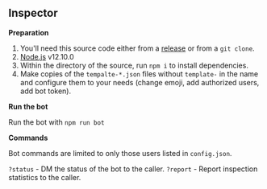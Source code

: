 ## Inspector


**Preparation**

1. You'll need this source code either from a
   [release](https://github.com/jwhett/inspector-bot/releases) or from a `git clone`.
1. [Node.js](www.nodejs.org) v12.10.0
1. Within the directory of the source, run `npm i` to install dependencies.
1. Make copies of the `tempalte-*.json` files without `template-` in the name
   and configure them to your needs (change emoji, add authorized users, add
   bot token).
   
**Run the bot**

Run the bot with `npm run bot`

**Commands**

Bot commands are limited to only those users listed in `config.json`.

`?status` - DM the status of the bot to the caller.
`?report` - Report inspection statistics to the caller.
